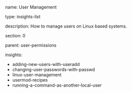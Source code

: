 name: User Management

type: insights-list

description: How to manage users on Linux based systems.

section: 0

parent: user-permissions

insights:
  - adding-new-users-with-useradd
  - changing-user-passwords-with-passwd
  - linux-user-management
  - usermod-recipes
  - running-a-command-as-another-local-user
